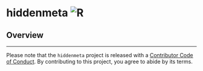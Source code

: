 
# hiddenmeta ![R](https://github.com/gerasy1987/hiddenmeta/workflows/R/badge.svg)

## Overview

------------------------------------------------------------------------

Please note that the `hiddenmeta` project is released with a
[Contributor Code of
Conduct](https://tidyr.tidyverse.org/CODE_OF_CONDUCT.html). By
contributing to this project, you agree to abide by its terms.

